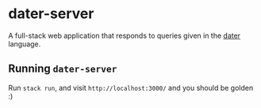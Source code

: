 # dater-server
A full-stack web application that responds to queries given in the [dater](https://github.com/wonhyukchoi/dater) language.

## Running `dater-server`
Run `stack run`, and visit `http://localhost:3000/` and you should be golden :)